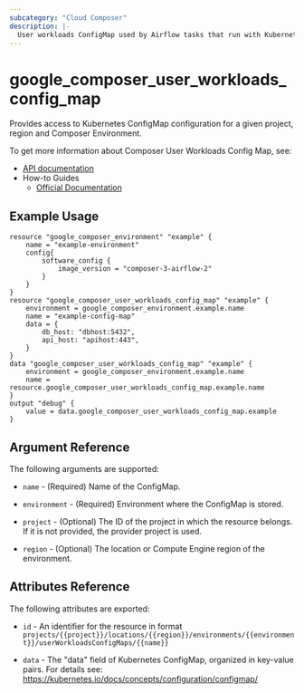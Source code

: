 ```yaml
---
subcategory: "Cloud Composer"
description: |-
  User workloads ConfigMap used by Airflow tasks that run with Kubernetes Executor or KubernetesPodOperator.
---
```


# google_composer_user_workloads_config_map

Provides access to Kubernetes ConfigMap configuration for a given project, region and Composer Environment.

To get more information about Composer User Workloads Config Map, see:

* [API documentation](https://cloud.google.com/composer/docs/reference/rest/v1/projects.locations.environments.userWorkloadsConfigMaps)
* How-to Guides
    * [Official Documentation](https://cloud.google.com/composer/docs/concepts/overview)

## Example Usage

```hcl
resource "google_composer_environment" "example" {
    name = "example-environment"
    config{
        software_config {
            image_version = "composer-3-airflow-2"
        }
    }
}
resource "google_composer_user_workloads_config_map" "example" {
    environment = google_composer_environment.example.name
    name = "example-config-map"
    data = {
        db_host: "dbhost:5432",
        api_host: "apihost:443",
    }
}
data "google_composer_user_workloads_config_map" "example" {
    environment = google_composer_environment.example.name
    name = resource.google_composer_user_workloads_config_map.example.name
}
output "debug" {
    value = data.google_composer_user_workloads_config_map.example
}
```

## Argument Reference

The following arguments are supported:

* `name` - (Required) Name of the ConfigMap.

* `environment` - (Required) Environment where the ConfigMap is stored.

* `project` - (Optional) The ID of the project in which the resource belongs.
    If it is not provided, the provider project is used.

* `region` - (Optional) The location or Compute Engine region of the environment.

## Attributes Reference

The following attributes are exported:

* `id` - An identifier for the resource in format `projects/{{project}}/locations/{{region}}/environments/{{environment}}/userWorkloadsConfigMaps/{{name}}`

* `data` - The "data" field of Kubernetes ConfigMap, organized in key-value pairs.
      For details see: https://kubernetes.io/docs/concepts/configuration/configmap/
